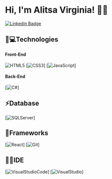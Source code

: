 # Hi, I'm Alitsa Virginia! 👩‍💻

[![Linkedin Badge](https://img.shields.io/badge/-LinkedIn-blue?style=flat-square&logo=Linkedin&logoColor=white&link=https://www.linkedin.com/in/alitsavirginia)](https://www.linkedin.com/in/alitsavirginia)


## 🚀💻Technologies 

#### Front-End

![HTML5](https://img.shields.io/badge/HTML5-E34F26?style=for-the-badge&logo=html5&logoColor=white)
[![CSS3](https://img.shields.io/badge/CSS3-1572B6?style=for-the-badge&logo=css3&logoColor=white)]
[![JavaScript](https://img.shields.io/badge/JavaScript-323330?style=for-the-badge&logo=javascript&logoColor=F7DF1E)]

#### Back-End

[![C#](https://img.shields.io/badge/C%23-239120?style=for-the-badge&logo=c-sharp&logoColor=white)]

## ⚡Database

[![SQLServer](https://img.shields.io/badge/Microsoft%20SQL%20Sever-CC2927?style=for-the-badge&logo=microsoft%20sql%20server&logoColor=white)]

## 🚀Frameworks

[![React](https://img.shields.io/badge/React-20232A?style=for-the-badge&logo=react&logoColor=61DAFB)]
[![Git](https://img.shields.io/badge/Git-F05032?style=for-the-badge&logo=git&logoColor=white)]

## 👩‍💻IDE 

[![VisualStudioCode](https://img.shields.io/badge/Visual_Studio_Code-0078D4?style=for-the-badge&logo=visual%20studio%20code&logoColor=white)]
[![VisualStudio](https://img.shields.io/badge/Visual_Studio_2019-5C2D91?style=for-the-badge&logo=visual%20studio&logoColor=white)]
